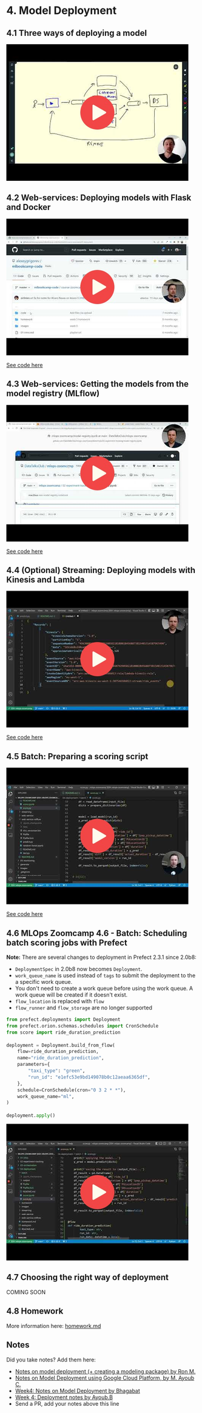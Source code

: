 # 4. Model Deployment

## 4.1 Three ways of deploying a model

<a href="https://www.youtube.com/watch?v=JMGe4yIoBRA&list=PL3MmuxUbc_hIUISrluw_A7wDSmfOhErJK">
  <img src="images/thumbnail-4-01.jpg">
</a>



## 4.2 Web-services: Deploying models with Flask and Docker

<a href="https://www.youtube.com/watch?v=D7wfMAdgdF8&list=PL3MmuxUbc_hIUISrluw_A7wDSmfOhErJK">
  <img src="images/thumbnail-4-02.jpg">
</a>


[See code here](web-service/)


## 4.3 Web-services: Getting the models from the model registry (MLflow)

<a href="https://www.youtube.com/watch?v=aewOpHSCkqI&list=PL3MmuxUbc_hIUISrluw_A7wDSmfOhErJK">
  <img src="images/thumbnail-4-03.jpg">
</a>


[See code here](web-service-mlflow/)


## 4.4 (Optional) Streaming: Deploying models with Kinesis and Lambda 

<a href="https://www.youtube.com/watch?v=TCqr9HNcrsI&list=PL3MmuxUbc_hIUISrluw_A7wDSmfOhErJK">
  <img src="images/thumbnail-4-04.jpg">
</a>


[See code here](streaming/)


## 4.5 Batch: Preparing a scoring script

<a href="https://www.youtube.com/watch?v=18Lbaaeigek&list=PL3MmuxUbc_hIUISrluw_A7wDSmfOhErJK">
  <img src="images/thumbnail-4-05.jpg">
</a>


[See code here](batch/)


## 4.6 MLOps Zoomcamp 4.6 - Batch: Scheduling batch scoring jobs with Prefect

**Note:** There are several changes to deployment in Prefect 2.3.1 since 2.0b8:
- `DeploymentSpec` in 2.0b8 now becomes `Deployment`. 
- `work_queue_name` is used instead of `tags` to submit the deployment to the a specific work queue. 
- You don't need to create a work queue before using the work queue. A work queue will be created if it doesn't exist. 
- `flow_location` is replaced with `flow`
- `flow_runner` and `flow_storage` are no longer supported

```python
from prefect.deployments import Deployment
from prefect.orion.schemas.schedules import CronSchedule
from score import ride_duration_prediction

deployment = Deployment.build_from_flow(
    flow=ride_duration_prediction,
    name="ride_duration_prediction",
    parameters={
        "taxi_type": "green",
        "run_id": "e1efc53e9bd149078b0c12aeaa6365df",
    },
    schedule=CronSchedule(cron="0 3 2 * *"),
    work_queue_name="ml",
)

deployment.apply()
```

<a href="https://www.youtube.com/watch?v=ekT_JW213Tc&list=PL3MmuxUbc_hIUISrluw_A7wDSmfOhErJK">
  <img src="images/thumbnail-4-06.jpg">
</a>

## 4.7 Choosing the right way of deployment

COMING SOON


## 4.8 Homework

More information here: [homework.md](homework.md)


## Notes

Did you take notes? Add them here:

* [Notes on model deployment (+ creating a modeling package) by Ron M.](https://particle1331.github.io/inefficient-networks/notebooks/mlops/04-deployment/notes.html)
* [Notes on Model Deployment using Google Cloud Platform, by M. Ayoub C.](https://gist.github.com/Qfl3x/de2a9b98a370749a4b17a4c94ef46185)
* [Week4: Notes on Model Deployment by Bhagabat](https://github.com/BPrasad123/MLOps_Zoomcamp/tree/main/Week4)
* [Week 4: Deployment notes by Ayoub.B](https://github.com/ayoub-berdeddouch/mlops-journey/blob/main/deployment-04.md)
* Send a PR, add your notes above this line
